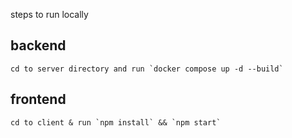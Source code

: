 steps to run locally
## backend
    cd to server directory and run `docker compose up -d --build`
## frontend
    cd to client & run `npm install` && `npm start`
